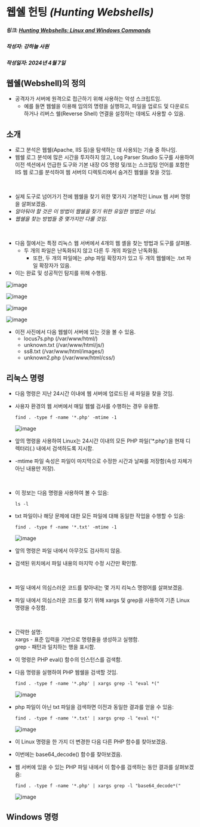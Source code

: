 # 웹쉘 헌팅 *(Hunting Webshells)* 

##### 링크: [Hunting Webshells: Linux and Windows Commands][webshelllink]
[webshelllink]: https://library.mosse-institute.com/articles/2022/06/hunting-webshells-linux-and-windows-commands/hunting-webshells-linux-and-windows-commands.html "Go webshell"
##### 작성자: 강하늘 사원
##### 작성일자: 2024년 4월 7일


## 웹쉘(Webshell)의 정의
- 공격자가 서버에 원격으로 접근하기 위해 사용하는 악성 스크립트임.
  + 예를 들면 웹쉘을 이용해 임의의 명령을 실행하고, 파일을 업로드 및 다운로드 하거나 리버스 쉘(Reverse Shell) 연결을 설정하는 데에도 사용할 수 있음.
 
## 소개
- 로그 분석은 웹쉘\(Apache, IIS 등)을 탐색하는 데 사용되는 기술 중 하나임.
- 웹쉘 로그 분석에 많은 시간을 투자하지 않고, Log Parser Studio 도구를 사용하여 이전 섹션에서 언급한 도구와 기본 내장 OS 명령 및/또는 스크립팅 언어를 포함한 IIS 웹 로그를 분석하여 웹 서버의 디렉토리에서 숨겨진 웹쉘을 찾을 것임.

</br>

- 실제 도구로 넘어가기 전에 웹쉘을 찾기 위한 몇가지 기본적인 Linux 웹 서버 명령을 살펴보겠음.
- _알아둬야 할 것은 이 방법이 웹쉘을 찾기 위한 유일한 방법은 아님._
- _웹쉘을 찾는 방법들 중 몇가지만 다룰 것임._



</br>

- 다음 절에서는 특정 리눅스 웹 서버에서 4개의 웹 셸을 찾는 방법과 도구를 살펴봄.
  * 두 개의 파일은 난독화되지 않고 다른 두 개의 파일은 난독화됨.
    * 또한, 두 개의 파일에는 .php 파일 확장자가 있고 두 개의 웹쉘에는 .txt 파일 확장자가 있음.
- 이는 완료 및 성공적인 탐지를 위해 수행됨.

![image](https://github.com/ICTIS-Cert-System-Project/ICTIS-Cert-System/assets/164521627/947a1829-1c63-490a-a051-397cf133e05c)

![image](https://github.com/ICTIS-Cert-System-Project/ICTIS-Cert-System/assets/164521627/8d2bcf47-41c6-4519-ac31-053a5dfca952)

![image](https://github.com/ICTIS-Cert-System-Project/ICTIS-Cert-System/assets/164521627/270f4d93-97f0-4ae9-9f75-774818276718)

![image](https://github.com/ICTIS-Cert-System-Project/ICTIS-Cert-System/assets/164521627/3dfd07bd-418f-4a9a-937b-56911603abe1)

- 이전 사진에서 다음 웹쉘이 서버에 있는 것을 볼 수 있음.
    * locus7s.php (/var/www/html/)
    * unknown.txt (/var/www/html/js/)
    * ss8.txt (/var/www/html/images/)
    * unknown2.php (/var/www/html/css/)

## 리눅스 명령
- 다음 명령은 지난 24시간 이내에 웹 서버에 업로드된 새 파일을 찾을 것임.
- 사용자 환경의 웹 서버에서 매일 웹쉘 검사를 수행하는 경우 유용함.

  `find . -type f -name '*.php' -mtime -1`

  
  ![image](https://github.com/ICTIS-Cert-System-Project/ICTIS-Cert-System/assets/164521627/2feeb249-4d50-49f7-8818-5aa60030e658)

- 앞의 명령을 사용하여 Linux는 24시간 이내의 모든 PHP 파일('*.php')을 현재 디렉터리(.) 내에서 검색하도록 지시함.
- \-mtime 파일 속성은 파일이 마지막으로 수정한 시간과 날짜를 저장함(속성 자체가 아닌 내용만 저장).

</br>

- 이 정보는 다음 명령을 사용하여 볼 수 있음:

  `ls -l`


- txt 파일이나 해당 문제에 대한 모든 파일에 대해 동일한 작업을 수행할 수 있음:

  `find . -type f -name '*.txt' -mtime -1`


  ![image](https://github.com/ICTIS-Cert-System-Project/ICTIS-Cert-System/assets/164521627/faf28069-3d26-4a8c-8501-1bfacc5f3edd)


- 앞의 명령은 파일 내에서 아무것도 검사하지 않음.
- 검색된 위치에서 파일 내용의 마지막 수정 시간만 확인함.

</br>

- 파일 내에서 의심스러운 코드를 찾아내는 몇 가지 리눅스 명령어를 살펴보겠음.



- 파일 내에서 의심스러운 코드를 찾기 위해 xargs 및 grep을 사용하여 기존 Linux 명령을 수정함.

</br>

- 간략한 설명: </br>
    xargs - 표준 입력을 기반으로 명령줄을 생성하고 실행함. </br>
    grep - 패턴과 일치하는 행을 표시함.



- 이 명령은 PHP eval() 함수의 인스턴스를 검색함.
- 다음 명령을 실행하여 PHP 웹쉘을 검색할 것임.

  `find . -type f -name '*.php' | xargs grep -l "eval *("`


  ![image](https://github.com/ICTIS-Cert-System-Project/ICTIS-Cert-System/assets/164521627/cf212861-640d-4f98-9d72-715e3c62b505)


- php 파일이 아닌 txt 파일을 검색하면 이전과 동일한 결과를 얻을 수 있음:
  
  `find . -type f -name '*.txt' | xargs grep -l "eval *("`


  ![image](https://github.com/ICTIS-Cert-System-Project/ICTIS-Cert-System/assets/164521627/c41f4479-005d-4468-a145-2578c7df0b38)
- 이 Linux 명령을 한 가지 더 변경한 다음 다른 PHP 함수를 찾아보겠음.
- 이번에는 base64_decode() 함수를 찾아보겠음.


- 웹 서버에 있을 수 있는 PHP 파일 내에서 이 함수를 검색하는 동안 결과를 살펴보겠음:

  `find . -type f -name '*.php' | xargs grep -l "base64_decode*("`


  ![image](https://github.com/ICTIS-Cert-System-Project/ICTIS-Cert-System/assets/164521627/a4b9d85a-ba51-4e2e-a5f9-03bcedca047c)
  
## Windows 명령 
